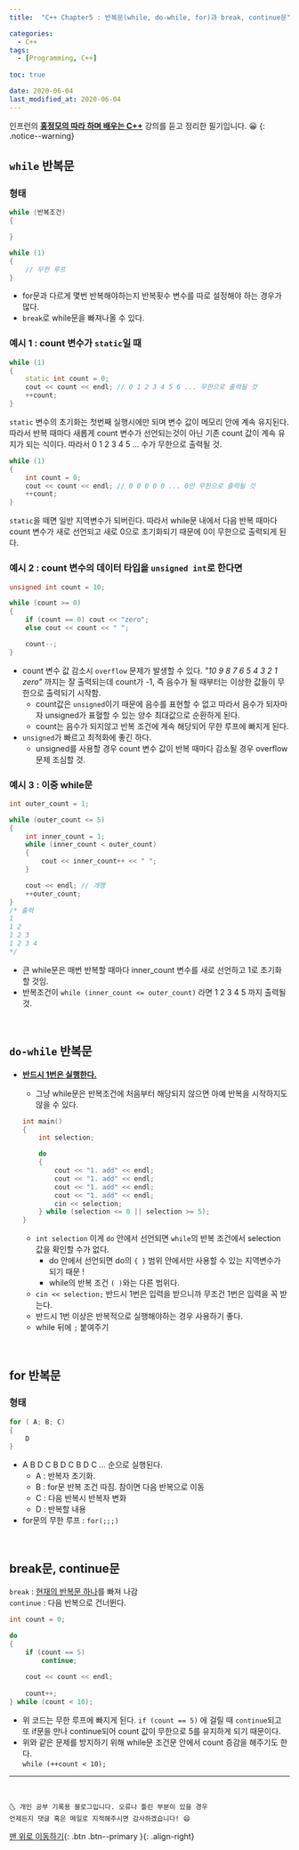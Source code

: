 ```yaml
---
title:  "C++ Chapter5 : 반복문(while, do-while, for)과 break, continue문" 

categories:
  - C++
tags:
  - [Programming, C++]
 
toc: true

date: 2020-06-04
last_modified_at: 2020-06-04
---
```

인프런의 **<u>홍정모의 따라 하며 배우는 C++</u>** 강의를 듣고 정리한 필기입니다. 😀
{: .notice--warning}

## `while` 반복문
### 형태
```cpp
while (반복조건)
{

}

while (1)
{
    // 무한 루프
}
```
- for문과 다르게 몇번 반복해야하는지 반복횟수 변수를 따로 설정해야 하는 경우가 많다.
- `break`로 while문을 빠져나올 수 있다. 

### 예시 1 : count 변수가 `static`일 때
```cpp
while (1)
{
    static int count = 0;
    cout << count << endl; // 0 1 2 3 4 5 6 ... 무한으로 출력될 것
    ++count;
}
```
`static` 변수의 초기화는 첫번째 실행시에만 되며 변수 값이 메모리 안에 계속 유지된다. 따라서 반복 때마다 새롭게 count 변수가 선언되는것이 아닌 기존 count 값이 계속 유지가 되는 식이다. 따라서 0 1 2 3 4 5 ... 수가 무한으로 출력될 것.

```cpp
while (1)
{
    int count = 0;
    cout << count << endl; // 0 0 0 0 0 ... 0만 무한으로 출력될 것
    ++count;
}
```
`static`을 떼면 일반 지역변수가 되버린다. 따라서 while문 내에서 다음 반복 때마다 count 변수가 새로 선언되고 새로 0으로 초기화되기 때문에 0이 무한으로 출력되게 된다. 

### 예시 2 : count 변수의 데이터 타입을 `unsigned int`로 한다면
```cpp
unsigned int count = 10;

while (count >= 0)
{
    if (count == 0) cout << "zero";
    else cout << count << " ";

    count--;
}
```
- count 변수 값 감소시 `overflow` 문제가 발생할 수 있다. *"10 9 8 7 6 5 4 3 2 1 zero"* 까지는 잘 출력되는데 count가 -1, 즉 음수가 될 때부터는 이상한 값들이 무한으로 출력되기 시작함. 
  - count값은 `unsigned`이기 때문에 음수를 표현할 수 없고 따라서 음수가 되자마자 unsigned가 표혈할 수 있는 양수 최대값으로 순환하게 된다. 
  - count는 음수가 되지않고 반복 조건에 계속 해당되어 무한 루프에 빠지게 된다. 
- `unsigned`가 빠르고 최적화에 좋긴 하다. 
  - unsigned를 사용할 경우 count 변수 값이 반복 때마다 감소될 경우 overflow 문제 조심할 것.

### 예시 3 : 이중 while문
```cpp
int outer_count = 1;

while (outer_count <= 5)
{
    int inner_count = 1;
    while (inner_count < outer_count)
    {
        cout << inner_count++ << " "; 
    }

    cout << endl; // 개행
    ++outer_count;
}
/* 출력
1
1 2
1 2 3 
1 2 3 4
*/
```
- 큰 while문은 매번 반복할 때마다 inner_count 변수를 새로 선언하고 1로 초기화 할 것임. 
- 반복조건이 `while (inner_count <= outer_count)` 라면 1 2 3 4 5 까지 출력될 것.

<br>

## `do-while` 반복문

- **<u>반드시 1번은 실행한다.</u>**
  - 그냥 while문은 반복조건에 처음부터 해당되지 않으면 아예 반복을 시작하지도 않을 수 있다.

  ```cpp
  int main()
  {
      int selection;

      do
      {
          cout << "1. add" << endl;
          cout << "1. add" << endl;
          cout << "1. add" << endl;
          cout << "1. add" << endl;
          cin << selection;
      } while (selection <= 0 || selection >= 5);
  }
  ```
  - `int selection` 이게 `do` 안에서 선언되면 `while`의 반복 조건에서 selection 값을 확인할 수가 없다. 
    - do 안에서 선언되면 do의 `{ }` 범위 안에서만 사용할 수 있는 지역변수가 되기 때문 ! 
    - while의 반복 조건 `( )`와는 다른 범위다.
  - `cin << selection;` 반드시 1번은 입력을 받으니까 무조건 1번은 입력을 꼭 받는다. 
  - 반드시 1번 이상은 반복적으로 실행해야하는 경우 사용하기 좋다. 
  - while 뒤에 `;` 붙여주기

<br>

## for 반복문
### 형태 

```cpp
for ( A; B; C)
{
    D
}
```
- A B D C B D C B D C ... 순으로 실행된다.
  - A : 반복자 초기화. 
  - B : for문 반복 조건 따짐. 참이면 다음 반복으로 이동
  - C : 다음 반복시 반복자 변화
  - D : 반복할 내용
- for문의 무한 루프 : `for(;;;)`


<br>

## break문, continue문
`break` : <u>현재의 반복문 하나</u>를 빠져 나감  
`continue` : 다음 반복으로 건너뛴다.

```cpp
int count = 0;

do
{
    if (count == 5)
        continue;
    
    cout << count << endl; 
    
    count++;
} while (count < 10);

```
- 위 코드는 무한 루프에 빠지게 된다. `if (count == 5)` 에 걸릴 때 `continue`되고 또 if문을 만나 continue되어 count 값이 무한으로 5를 유지하게 되기 때문이다.
- 위와 같은 문제를 방지하기 위해 while문 조건문 안에서 count 증감을 해주기도 한다.   
`while (++count < 10);`

***
<br>

    🌜 개인 공부 기록용 블로그입니다. 오류나 틀린 부분이 있을 경우 
    언제든지 댓글 혹은 메일로 지적해주시면 감사하겠습니다! 😄

[맨 위로 이동하기](#){: .btn .btn--primary }{: .align-right}